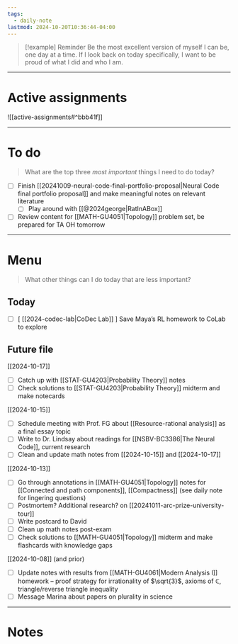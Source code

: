 ```yaml
---
tags:
  - daily-note
lastmod: 2024-10-20T10:36:44-04:00
---
```

>[!example] Reminder
>Be the most excellent version of myself I can be, one day at a time. If I look back on today specifically, I want to be proud of what I did and who I am.

---
# Active assignments

![[active-assignments#^bbb41f]]

---
# To do

> What are the top three *most important* things I need to do today?

- [ ] Finish [[20241009-neural-code-final-portfolio-proposal|Neural Code final portfolio proposal]] and make meaningful notes on relevant literature
	- [ ] Play around with [[@2024george|RatInABox]]
- [ ] Review content for [[MATH-GU4051|Topology]] problem set, be prepared for TA OH tomorrow

----
# Menu

> What other things can I do today that are less important?
## Today

- [ ] \[ [[2024-codec-lab|CoDec Lab]] ] Save Maya’s RL homework to CoLab to explore
## Future file

[[2024-10-17]]

- [ ] Catch up with [[STAT-GU4203|Probability Theory]] notes
- [ ] Check solutions to [[STAT-GU4203|Probability Theory]] midterm and make notecards

[[2024-10-15]]

- [ ] Schedule meeting with Prof. FG about [[Resource-rational analysis]] as a final essay topic
- [ ] Write to Dr. Lindsay about readings for [[NSBV-BC3386|The Neural Code]], current research 
- [ ] Clean and update math notes from [[2024-10-15]] and [[2024-10-17]]

[[2024-10-13]]

- [ ] Go through annotations in [[MATH-GU4051|Topology]] notes for [[Connected and path components]], [[Compactness]] (see daily note for lingering questions)
- [ ] Postmortem? Additional research? on [[20241011-arc-prize-university-tour]]
- [ ] Write postcard to David
- [ ] Clean up math notes post-exam
- [ ] Check solutions to [[MATH-GU4051|Topology]] midterm and make flashcards with knowledge gaps

[[2024-10-08]] (and prior)

- [ ] Update notes with results from [[MATH-GU4061|Modern Analysis I]] homework – proof strategy for irrationality of $\sqrt{3}$, axioms of $\mathbb C$, triangle/reverse triangle inequality
- [ ] Message Marina about papers on plurality in science

---

# Notes